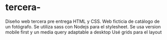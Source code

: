 # tercera-
Diseño web tercera pre entrega HTML y CSS. Web ficticia de catálogo de un fotógrafo.
Se utiliza sass con Nodejs para el stylesheet. Se usa version mobile first y un media query adaptable a desktop
Usé grids para el layout
